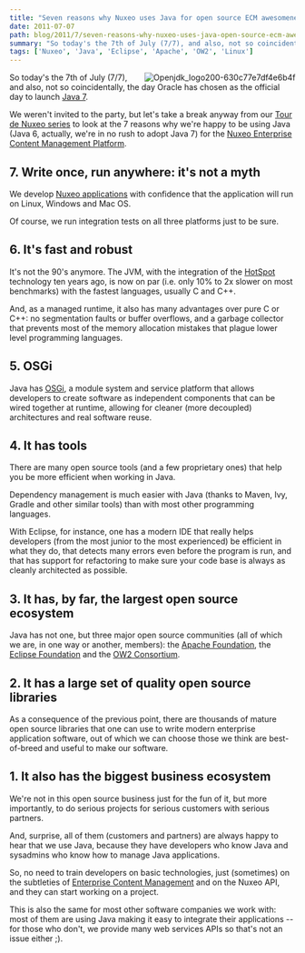 ```yaml
---
title: "Seven reasons why Nuxeo uses Java for open source ECM awesomeness"
date: 2011-07-07
path: blog/2011/7/seven-reasons-why-nuxeo-uses-java-open-source-ecm-awesomeness
summary: "So today's the 7th of July (7/7), and also, not so coincidentally, the day Oracle has chosen as the official day to launch Java 7."
tags: ['Nuxeo', 'Java', 'Eclipse', 'Apache', 'OW2', 'Linux']
---
```


<img style="float: right; margin-left: 5px;" title="Openjdk_logo200-630c77e7df4e6b4f" src="/images/6a010536291c30970b014e89accf05970d-800wi.png"/> 
So today's the 7th of July (7/7), and also, not so coincidentally, the day Oracle has chosen as the official day to launch <a href="http://www.theregister.co.uk/2011/07/07/oracle_java_seven_announcement/">Java 7</a>.

We weren't invited to the party, but let's take a break anyway from our <a href="/blog/2011/07/introducing-2011-tour-nuxeo/">Tour de Nuxeo series</a> to look at the 7 reasons why we're happy to be using Java (Java 6, actually, we're in no rush to adopt Java 7) for the <a href="http://www.nuxeo.com/en/products/ep">Nuxeo Enterprise Content Management Platform</a>.

<!-- more -->

<h2>7. Write once, run anywhere: it's not a myth</h2>

<p>We develop <a href="http://www.nuxeo.com/en/products/make-it-your-own">Nuxeo applications</a> with confidence that the application will run on Linux, Windows and Mac OS. </p>

<p>Of course, we run integration tests on all three platforms just to be sure.</p>

<h2>6. It's fast and robust</h2>

<p>It's not the 90's anymore. The JVM, with the integration of the <a href="http://en.wikipedia.org/wiki/HotSpot">HotSpot</a> technology ten years ago, is now on par (i.e. only 10% to 2x slower on most benchmarks) with the fastest languages, usually C and C++.</p>

<p>And, as a managed runtime, it also has many advantages over pure C or C++: no segmentation faults or buffer overflows, and a garbage collector that prevents most of the memory allocation mistakes that plague lower level programming languages.</p>

<h2>5. OSGi</h2>

<p>Java has <a href="http://community.nuxeo.com/static/book-draft/osgi2.html">OSGi</a>, a module system and service platform that allows developers to create software as independent components that can be wired together at runtime, allowing for cleaner (more decoupled) architectures and real software reuse.</p>

<h2>4. It has tools</h2>

<p>There are many open source tools (and a few proprietary ones) that help you be more efficient when working in Java.</p>

<p>Dependency management is much easier with Java (thanks to Maven, Ivy, Gradle and other similar tools) than with most other programming languages.</p>

<p>With Eclipse, for instance, one has a modern IDE that really helps developers (from the most junior to the most experienced) be efficient in what they do, that detects many errors even before the program is run, and that has support for refactoring to make sure your code base is always as cleanly architected as possible. </p>

<h2>3. It has, by far, the largest open source ecosystem</h2>

<p>Java has not one, but three major open source communities (all of which we are, in one way or another, members): the <a href="http://www.nuxeo.com/en/about/news/nuxeo-initiates-contribution-of-cmis-enabled-content-repository-to-eclipse-foundation">Apache Foundation</a>, the <a href="http://www.infoq.com/news/2011/02/nuxeo-core">Eclipse Foundation</a> and the <a href="http://blogs.nuxeo.com/fermigier/2011/04/nuxeo-now-incubated-ow2-project.html">OW2 Consortium</a>.</p>

<h2>2. It has a large set of quality open source libraries</h2>

<p>As a consequence of the previous point, there are thousands of mature open source libraries that one can use to write modern enterprise application software, out of which we can choose those we think are best-of-breed and useful to make our software.</p>

<h2>1. It also has the biggest business ecosystem</h2>

<p>We're not in this open source business just for the fun of it, but more importantly, to do serious projects for serious customers with serious partners.</p>

<p>And, surprise, all of them (customers and partners) are always happy to hear that we use Java, because they have developers who know Java and sysadmins who know how to manage Java applications.</p>

<p>So, no need to train developers on basic technologies, just (sometimes) on the subtleties of <a href="/blog/2011/07/why-manage-content/">Enterprise Content Management</a> and on the Nuxeo API, and they can start working on a project.</p>

<p>This is also the same for most other software companies we work with: most of them are using Java making it easy to integrate their applications -- for those who don't, we provide many web services APIs so that's not an issue either ;).</p>

